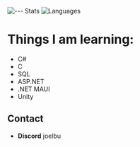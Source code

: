 ![--- Stats](https://github-readme-stats.vercel.app/api?username=joelbu537&theme=vue-dark&show_icons=true&hide_border=true&count_private=true)
![Languages](https://github-readme-stats.vercel.app/api/top-langs/?username=joelbu537&theme=vue-dark&show_icons=true&hide_border=true&layout=donut)
# Things I am learning:
- C#
- C
- SQL
- ASP.NET
- .NET MAUI
- Unity

## Contact
- **Discord**  joelbu
